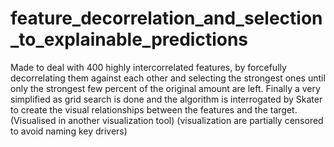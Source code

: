 # feature_decorrelation_and_selection_to_explainable_predictions

Made to deal with 400 highly intercorrelated features, by forcefully decorrelating them against each other and selecting the strongest ones until only the strongest few percent of the original amount are left. Finally a very simplified as grid search is done and the algorithm is interrogated by Skater to create the visual relationships between the features and the target. (Visualised in another visualization tool) (visualization are partially censored to avoid naming key drivers)
